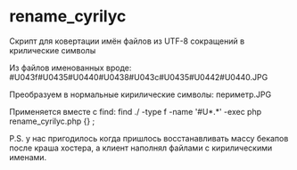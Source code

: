 rename_cyrilyc
==============

Скрипт для ковертации имён файлов из UTF-8 сокращений в крилические символы

Из файлов именованных вроде: #U043f#U0435#U0440#U0438#U043c#U0435#U0442#U0440.JPG

Преобразуем в нормальные кирилические символы:
периметр.JPG

Применяется вместе с find:
find ./ -type f -name '\#U*.*' -exec php rename_cyrilyc.php {} \;

P.S. у нас пригодилось когда пришлось восстанавливать массу бекапов после краша хостера, а клиент наполнял файлами с кирилическими именами.

